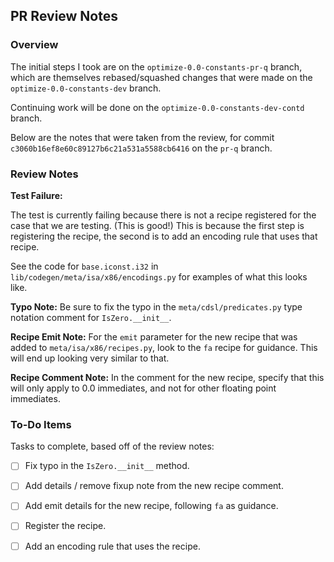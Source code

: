 ## PR Review Notes

### Overview

The initial steps I took are on the `optimize-0.0-constants-pr-q` branch,
which are themselves rebased/squashed changes that were made on the
`optimize-0.0-constants-dev` branch.

Continuing work will be done on the `optimize-0.0-constants-dev-contd` branch.

Below are the notes that were taken from the review, for commit
`c3060b16ef8e60c89127b6c21a531a5588cb6416` on the `pr-q` branch.

### Review Notes

__Test Failure:__

The test is currently failing because there is not a recipe registered for the
case that we are testing. (This is good!) This is because the first step is
registering the recipe, the second is to add an encoding rule that uses
that recipe.

See the code for `base.iconst.i32` in `lib/codegen/meta/isa/x86/encodings.py`
for examples of what this looks like.

__Typo Note:__ Be sure to fix the typo in the `meta/cdsl/predicates.py` type
notation comment for `IsZero.__init__`.

__Recipe Emit Note:__ For the `emit` parameter for the new recipe that was
added to `meta/isa/x86/recipes.py`, look to the `fa` recipe for guidance. This
will end up looking very similar to that.

__Recipe Comment Note:__ In the comment for the new recipe, specify that this
will only apply to 0.0 immediates, and not for other floating point immediates.

### To-Do Items

Tasks to complete, based off of the review notes:

- [ ]  Fix typo in the `IsZero.__init__` method.
- [ ]  Add details / remove fixup note from the new recipe comment.
- [ ]  Add emit details for the new recipe, following `fa` as guidance.
- [ ]  Register the recipe.
- [ ]  Add an encoding rule that uses the recipe.


